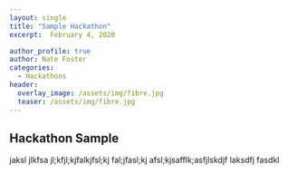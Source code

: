 ```yaml
---
layout: single
title: "Sample Hackathon"
excerpt:  February 4, 2020 

author_profile: true
author: Nate Foster
categories: 
  - Hackathons
header:
  overlay_image: /assets/img/fibre.jpg
  teaser: /assets/img/fibre.jpg
---
```


## Hackathon Sample

 jaksl jlkfsa jl;kfjl;kjfalkjfsl;kj fal;jfasl;kj afsl;kjsafflk;asfjlskdjf laksdfj fasdkl
